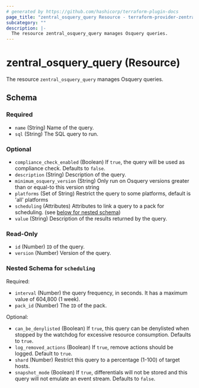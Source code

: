 ```yaml
---
# generated by https://github.com/hashicorp/terraform-plugin-docs
page_title: "zentral_osquery_query Resource - terraform-provider-zentral"
subcategory: ""
description: |-
  The resource zentral_osquery_query manages Osquery queries.
---
```


# zentral_osquery_query (Resource)

The resource `zentral_osquery_query` manages Osquery queries.



<!-- schema generated by tfplugindocs -->
## Schema

### Required

- `name` (String) Name of the query.
- `sql` (String) The SQL query to run.

### Optional

- `compliance_check_enabled` (Boolean) If `true`, the query will be used as compliance check. Defaults to `false`.
- `description` (String) Description of the query.
- `minimum_osquery_version` (String) Only run on Osquery versions greater than or equal-to this version string
- `platforms` (Set of String) Restrict the query to some platforms, default is 'all' platforms
- `scheduling` (Attributes) Attributes to link a query to a pack for scheduling. (see [below for nested schema](#nestedatt--scheduling))
- `value` (String) Description of the results returned by the query.

### Read-Only

- `id` (Number) `ID` of the query.
- `version` (Number) Version of the query.

<a id="nestedatt--scheduling"></a>
### Nested Schema for `scheduling`

Required:

- `interval` (Number) the query frequency, in seconds. It has a maximum value of 604,800 (1 week).
- `pack_id` (Number) The `ID` of the pack.

Optional:

- `can_be_denylisted` (Boolean) If `true`, this query can be denylisted when stopped by the watchdog for excessive resource consumption. Defaults to `true`.
- `log_removed_actions` (Boolean) If `true`, remove actions should be logged. Default to `true`.
- `shard` (Number) Restrict this query to a percentage (1-100) of target hosts.
- `snapshot_mode` (Boolean) If `true`, differentials will not be stored and this query will not emulate an event stream. Defaults to `false`.


